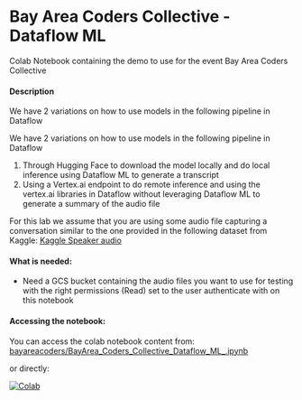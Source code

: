 # Bay Area Coders Collective  - Dataflow ML
Colab Notebook containing the demo to use for the event Bay Area Coders Collective

#### Description
We have 2 variations on how to use models in the following pipeline in Dataflow

We have 2 variations on how to use models in the following pipeline in Dataflow
1. Through Hugging Face to download the model locally and do local inference using Dataflow ML to generate a transcript
2. Using a Vertex.ai endpoint to do remote inference and using the vertex.ai libraries in Dataflow without leveraging Dataflow ML to generate a summary of the audio file

For this lab we assume that you are using some audio file capturing a conversation similar to the one provided in the following dataset from Kaggle:
[Kaggle Speaker audio](https://www.kaggle.com/datasets/vjcalling/speaker-recognition-audio-dataset/data)

#### What is needed:
- Need a GCS bucket containing the audio files you want to use for testing with the right permissions (Read) set to the user authenticate with on this notebook


#### Accessing the notebook:
You can access the colab notebook content from: 
[bayareacoders/BayArea_Coders_Collective_Dataflow_ML_.ipynb](https://github.com/c-damien/bayareacoders/blob/main/BayArea_Coders_Collective_Dataflow_ML_.ipynb)

or directly: 

[![Colab](https://camo.githubusercontent.com/96889048f8a9014fdeba2a891f97150c6aac6e723f5190236b10215a97ed41f3/68747470733a2f2f636f6c61622e72657365617263682e676f6f676c652e636f6d2f6173736574732f636f6c61622d62616467652e737667 'Colab')](https://colab.research.google.com/github/c-damien/bayareacoders/blob/main/BayArea_Coders_Collective_Dataflow_ML_.ipynb)
